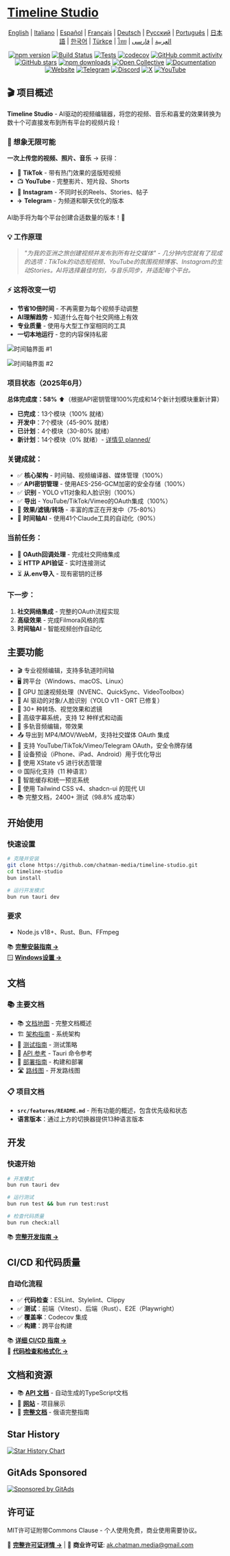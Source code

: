 # [Timeline Studio](https://chatman-media.github.io/timeline-studio/)

<div align="center">

[English](README.md) | [Italiano](README.it.md) | [Español](README.es.md) | [Français](README.fr.md) | [Deutsch](README.de.md) | [Русский](README.ru.md) | [Português](README.pt.md) | [日本語](README.ja.md) | [한국어](README.ko.md) | [Türkçe](README.tr.md) | [ไทย](README.th.md) | [العربية](README.ar.md) | [فارسی](README.fa.md)

[![npm version](https://img.shields.io/npm/v/timeline-studio.svg?style=for-the-badge)](https://www.npmjs.com/package/timeline-studio)
[![Build Status](https://img.shields.io/github/actions/workflow/status/chatman-media/timeline-studio/build.yml?style=for-the-badge&label=build)](https://github.com/chatman-media/timeline-studio/actions/workflows/build.yml)
[![Tests](https://img.shields.io/github/actions/workflow/status/chatman-media/timeline-studio/test-coverage.yml?style=for-the-badge&label=tests)](https://github.com/chatman-media/timeline-studio/actions/workflows/test-coverage.yml)
[![codecov](https://img.shields.io/codecov/c/github/chatman-media/timeline-studio?style=for-the-badge&label=coverage)](https://codecov.io/gh/chatman-media/timeline-studio)
[![GitHub commit activity](https://img.shields.io/github/commit-activity/m/chatman-media/timeline-studio?style=for-the-badge)](https://github.com/chatman-media/timeline-studio/graphs/commit-activity)
[![GitHub stars](https://img.shields.io/github/stars/chatman-media/timeline-studio?style=for-the-badge)](https://github.com/chatman-media/timeline-studio/stargazers)
[![npm downloads](https://img.shields.io/npm/dm/timeline-studio?style=for-the-badge&label=npm%20downloads)](https://www.npmjs.com/package/timeline-studio)
[![Open Collective](https://img.shields.io/opencollective/all/timeline-studio?style=for-the-badge&label=sponsors)](https://opencollective.com/timeline-studio)
[![Documentation](https://img.shields.io/badge/read-docs-blue?style=for-the-badge)](https://chatman-media.github.io/timeline-studio/api-docs/)
[![Website](https://img.shields.io/badge/visit-website-brightgreen?style=for-the-badge&logo=globe&logoColor=white)](https://chatman-media.github.io/timeline-studio/)
[![Telegram](https://img.shields.io/badge/Join%20Group-Telegram-2CA5E0?style=for-the-badge&logo=telegram&logoColor=white)](https://t.me/timelinestudio)
[![Discord](https://img.shields.io/badge/Chat-on%20Discord-5865F2?style=for-the-badge&logo=discord&logoColor=white)](https://discord.gg/gwJUYxck)
[![X](https://img.shields.io/badge/Follow-@chatman-000000?style=for-the-badge&logo=x&logoColor=white)](https://x.com/chatman_media)
[![YouTube](https://img.shields.io/badge/Subscribe-YouTube-FF0000?style=for-the-badge&logo=youtube&logoColor=white)](https://www.youtube.com/@chatman-media)

</div>

## 🎬 项目概述

**Timeline Studio** - AI驱动的视频编辑器，将您的视频、音乐和喜爱的效果转换为数十个可直接发布到所有平台的视频片段！

### 🚀 想象无限可能

**一次上传您的视频、照片、音乐** → 获得：
- 📱 **TikTok** - 带有热门效果的竖版短视频
- 📺 **YouTube** - 完整影片、短片段、Shorts
- 📸 **Instagram** - 不同时长的Reels、Stories、帖子
- ✈️ **Telegram** - 为频道和聊天优化的版本

AI助手将为每个平台创建合适数量的版本！🤖

### 💡 工作原理

> *"为我的亚洲之旅创建视频并发布到所有社交媒体" - 几分钟内您就有了现成的选项：TikTok的动态短视频、YouTube的氛围视频博客、Instagram的生动Stories。AI将选择最佳时刻，与音乐同步，并适配每个平台。*

### ⚡ 这将改变一切

- **节省10倍时间** - 不再需要为每个视频手动调整
- **AI理解趋势** - 知道什么在每个社交网络上有效
- **专业质量** - 使用与大型工作室相同的工具
- **一切本地运行** - 您的内容保持私密

![时间轴界面 #1](/public/screen2.png)

![时间轴界面 #2](/public/screen4.png)

### 项目状态（2025年6月）

**总体完成度：58%** ⬆️（根据API密钥管理100%完成和14个新计划模块重新计算）
- **已完成**：13个模块（100% 就绪）
- **开发中**：7个模块（45-90% 就绪）
- **已计划**：4个模块（30-80% 就绪）
- **新计划**：14个模块（0% 就绪）- [详情见 planned/](docs-ru/08-roadmap/planned/)

### 关键成就：
- ✅ **核心架构** - 时间轴、视频编译器、媒体管理（100%）
- ✅ **API密钥管理** - 使用AES-256-GCM加密的安全存储（100%）
- ✅ **识别** - YOLO v11对象和人脸识别（100%）
- ✅ **导出** - YouTube/TikTok/Vimeo的OAuth集成（100%）
- 🚧 **效果/滤镜/转场** - 丰富的库正在开发中（75-80%）
- 🚧 **时间轴AI** - 使用41个Claude工具的自动化（90%）

### 当前任务：
- 🔄 **OAuth回调处理** - 完成社交网络集成
- ⏳ **HTTP API验证** - 实时连接测试
- ⏳ **从.env导入** - 现有密钥的迁移

### 下一步：
1. **社交网络集成** - 完整的OAuth流程实现
2. **高级效果** - 完成Filmora风格的库
3. **时间轴AI** - 智能视频创作自动化

## 主要功能

- 🎬 专业视频编辑，支持多轨道时间轴
- 🖥️ 跨平台（Windows、macOS、Linux）
- 🚀 GPU 加速视频处理（NVENC、QuickSync、VideoToolbox）
- 🤖 AI 驱动的对象/人脸识别（YOLO v11 - ORT 已修复）
- 🎨 30+ 种转场、视觉效果和滤镜
- 📝 高级字幕系统，支持 12 种样式和动画
- 🎵 多轨音频编辑，带效果
- 📤 导出到 MP4/MOV/WebM，支持社交媒体 OAuth 集成
- 🔐 支持 YouTube/TikTok/Vimeo/Telegram OAuth，安全令牌存储
- 📱 设备预设（iPhone、iPad、Android）用于优化导出
- 🧠 使用 XState v5 进行状态管理
- 🌐 国际化支持（11 种语言）
- 💾 智能缓存和统一预览系统
- 🎨 使用 Tailwind CSS v4、shadcn-ui 的现代 UI
- 📚 完整文档，2400+ 测试（98.8% 成功率）

## 开始使用

### 快速设置

```bash
# 克隆并安装
git clone https://github.com/chatman-media/timeline-studio.git
cd timeline-studio
bun install

# 运行开发模式
bun run tauri dev
```

### 要求
- Node.js v18+、Rust、Bun、FFmpeg

📚 **[完整安装指南 →](docs-ru/01-getting-started/README.md)**  
🪟 **[Windows设置 →](docs-ru/06-deployment/platforms/windows-build.md)**

## 文档

### 📚 主要文档

- 📚 [文档地图](docs-ru/MAP.md) - 完整文档概述
- 🏗️ [架构指南](docs-ru/ARCHITECTURE.md) - 系统架构
- 🧪 [测试指南](docs-ru/testing/TESTING.md) - 测试策略
- 📡 [API 参考](docs-ru/API.md) - Tauri 命令参考
- 🚀 [部署指南](docs-ru/deployment/DEPLOYMENT.md) - 构建和部署
- 🛣️ [路线图](docs-ru/ROADMAP.md) - 开发路线图

### 📋 项目文档

- **`src/features/README.md`** - 所有功能的概述，包含优先级和状态
- **语言版本**：通过上方的切换器提供13种语言版本

## 开发

### 快速开始

```bash
# 开发模式
bun run tauri dev

# 运行测试
bun run test && bun run test:rust

# 检查代码质量
bun run check:all
```

📚 **[完整开发指南 →](docs-ru/05-development/README.md)**

## CI/CD 和代码质量

### 自动化流程
- ✅ **代码检查**：ESLint、Stylelint、Clippy
- ✅ **测试**：前端（Vitest）、后端（Rust）、E2E（Playwright）
- ✅ **覆盖率**：Codecov 集成
- ✅ **构建**：跨平台构建

📚 **[详细 CI/CD 指南 →](docs-ru/06-deployment/README.md)**  
🔧 **[代码检查和格式化 →](docs-ru/05-development/linting-and-formatting.md)**

## 文档和资源

- 📚 [**API 文档**](https://chatman-media.github.io/timeline-studio/api-docs/) - 自动生成的TypeScript文档
- 🚀 [**网站**](https://chatman-media.github.io/timeline-studio/) - 项目展示
- 📖 [**完整文档**](docs-ru/README.md) - 俄语完整指南

## Star History
<a href="https://www.star-history.com/#chatman-media/timeline-studio&Date">
 <picture>
   <source media="(prefers-color-scheme: dark)" srcset="https://api.star-history.com/svg?repos=chatman-media/timeline-studio&type=Date&theme=dark" />
   <source media="(prefers-color-scheme: light)" srcset="https://api.star-history.com/svg?repos=chatman-media/timeline-studio&type=Date" />
   <img alt="Star History Chart" src="https://api.star-history.com/svg?repos=chatman-media/timeline-studio&type=Date" />
 </picture>
</a>

## GitAds Sponsored
[![Sponsored by GitAds](https://gitads.dev/v1/ad-serve?source=chatman-media/timeline-studio@github)](https://gitads.dev/v1/ad-track?source=chatman-media/timeline-studio@github)

## 许可证

MIT许可证附带Commons Clause - 个人使用免费，商业使用需要协议。

📄 **[完整许可证详情 →](docs-ru/10-legal/license.md)** | 📧 **商业许可证**: ak.chatman.media@gmail.com

<!-- GitAds-Verify: EIS875AHMQZGOHYNQFNPOUHHNSEXHVUR -->